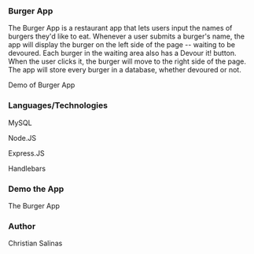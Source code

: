 ### Burger App
The Burger App is a restaurant app that lets users input the names of burgers they'd like to eat. Whenever a user submits a burger's name, the app will display the burger on the left side of the page -- waiting to be devoured. Each burger in the waiting area also has a Devour it! button. When the user clicks it, the burger will move to the right side of the page. The app will store every burger in a database, whether devoured or not.

Demo of Burger App

### Languages/Technologies
MySQL

Node.JS

Express.JS

Handlebars

### Demo the App

The Burger App

### Author

Christian Salinas


